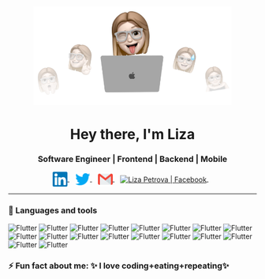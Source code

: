 <p align="center">
  <img src="https://raw.githubusercontent.com/Lizaveta01/Lizaveta01/main/preview.png" height="200"/>
</p>
<h1 align="center">Hey there, I'm Liza </h1>
<h3 align="center">Software Engineer | Frontend | Backend | Mobile </h3>
<p align="center">
<a href="https://www.linkedin.com/in/lizaveta-petrova-4b1991220/" target="_blank">
  <img align="center" alt="Liza Petrova | Linkedin" src="https://github.com/SatYu26/SatYu26/blob/master/Assets/Linkedin.svg" height="30" width="30"/>
</a> &nbsp;&nbsp;
<a href="https://twitter.com/itsmagellan" target="_blank">
  <img align="center" alt="Liza Petrova | Twitter" src="https://github.com/SatYu26/SatYu26/blob/master/Assets/Twitter.svg" height="30" width="30"/>
</a> &nbsp;&nbsp;
<a href="mailto:goldgalider@gmail.com" >
  <img align="center" alt="Liza Petrova | Gmail" src="https://github.com/SatYu26/SatYu26/blob/master/Assets/Gmail.svg" height="30" width="30"/>
</a> &nbsp;&nbsp;
<a href="https://t.me/its_magellan">
    <img align="center" alt="Liza Petrova | Facebook" src="https://upload.wikimedia.org/wikipedia/commons/thumb/d/dd/Telegram_alternative_logo.svg/512px-Telegram_alternative_logo.svg.png?20220331105502" height="30" width="30"/>
</a> &nbsp;&nbsp;
<p>

---

### 🔧 Languages and tools

![Flutter](https://img.shields.io/badge/-javascript-000000?style=for-the-badge&logo=javascript&&logoColor=0000000)
![Flutter](https://img.shields.io/badge/-typescript-000000?style=for-the-badge&logo=typescript&&logoColor=0000000)
![Flutter](https://img.shields.io/badge/-react-000000?style=for-the-badge&logo=react&&logoColor=0000000)
![Flutter](https://img.shields.io/badge/-redux-000000?style=for-the-badge&logo=redux&&logoColor=0000000)
![Flutter](https://img.shields.io/badge/-github-000000?style=for-the-badge&logo=github&&logoColor=0000000)
![Flutter](https://img.shields.io/badge/-html5-000000?style=for-the-badge&logo=html5&&logoColor=0000000)
![Flutter](https://img.shields.io/badge/-css-000000?style=for-the-badge&logo=css3&&logoColor=0000000)
![Flutter](https://img.shields.io/badge/-sass-000000?style=for-the-badge&logo=Sass&&logoColor=0000000)
![Flutter](https://img.shields.io/badge/-figma-000000?style=for-the-badge&logo=figma&&logoColor=0000000)
![Flutter](https://img.shields.io/badge/-firebase-000000?style=for-the-badge&logo=firebase&&logoColor=0000000)
![Flutter](https://img.shields.io/badge/-node.js-000000?style=for-the-badge&logo=node.js&&logoColor=0000000)
![Flutter](https://img.shields.io/badge/-zod-000000?style=for-the-badge&logo=zod&&logoColor=0000000)
![Flutter](https://img.shields.io/badge/-koa-000000?style=for-the-badge&logo=koa&&logoColor=0000000)
![Flutter](https://img.shields.io/badge/-mongoDB-000000?style=for-the-badge&logo=mongodb&&logoColor=0000000)
![Flutter](https://img.shields.io/badge/-docker-000000?style=for-the-badge&logo=docker&&logoColor=0000000)
![Flutter](https://img.shields.io/badge/-Socket.io-000000?style=for-the-badge&logo=socket.io&&logoColor=0000000)
![Flutter](https://img.shields.io/badge/-next.js-000000?style=for-the-badge&logo=next.js&&logoColor=0000000)
![Flutter](https://img.shields.io/badge/-mantine-000000?style=for-the-badge&logo=mantine&&logoColor=0000000)

 ### ⚡ Fun fact about me: ✨ I love coding+eating+repeating✨ 
